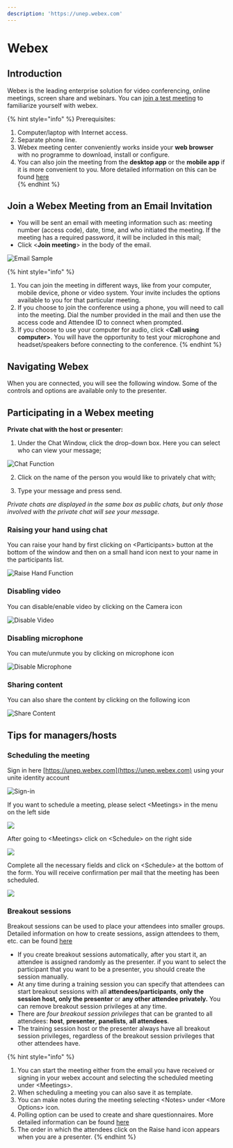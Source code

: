 ```yaml
---
description: 'https://unep.webex.com'
---
```


# Webex

## Introduction

Webex is the leading enterprise solution for video conferencing, online meetings, screen share and webinars. You can [join a test meeting](https://www.webex.com/test-meeting.html/) to familiarize yourself with webex. 

{% hint style="info" %}
Prerequisites:

1. Computer/laptop with Internet access.
2. Separate phone line.
3.  Webex meeting center conveniently works inside your **web browser** with no programme to download, install or configure.
4. You can also join the meeting from the **desktop app** or the **mobile app** if it is more convenient to you. More detailed information on this can be found [here](https://help.webex.com/en-us/ozygebb/Join-a-Cisco-Webex-Meeting)  
{% endhint %}

## Join a Webex Meeting from an Email Invitation 

* You will be sent an email with meeting information such as: meeting number \(access code\), date, time, and who initiated the meeting. If the meeting has a required password, it will be included in this mail;
* Click &lt;**Join meeting**&gt; in the body of the email.

![Email Sample](../.gitbook/assets/join-meeting-corrected.png)



{% hint style="info" %}
1. You can join the meeting in different ways, like from your computer, mobile device, phone or video system. Your invite includes the options available to you for that particular meeting.   
2. If you choose to join the conference using a phone, you will need to call into the meeting. Dial the number provided in the mail and then use the access code and Attendee ID to connect when prompted.
3. If you choose to use your computer for audio, click &lt;**Call using computer&gt;**. You will have the opportunity to test your microphone and headset/speakers before connecting to the conference.
{% endhint %}

## Navigating Webex

When you are connected, you will see the following window. Some of the controls and options are available only to the presenter. 

## Participating in a Webex meeting

**Private chat with the host or presenter:**

1. Under the Chat Window, click the drop-down box. Here you can select who can view your message;

![Chat Function](../.gitbook/assets/chat.png)



2. Click on the name of the person you would like to privately chat with;

3. Type your message and press send.

_Private chats are displayed in the same box as public chats, but only those involved with the private chat will see your message._ 

### Raising your hand using chat

You can raise your hand by first clicking on &lt;Participants&gt; button at the bottom of the window and then on a small hand icon next to your name in the participants list.  

![Raise Hand Function](../.gitbook/assets/participants.png)

### Disabling video

You can disable/enable video by clicking on the Camera icon

![Disable Video](../.gitbook/assets/videocamera.png)

### Disabling microphone

You can mute/unmute you by clicking on microphone icon

![Disable Microphone](../.gitbook/assets/microphone.png)

### Sharing content

You can also share the content by clicking on the following icon

![Share Content](../.gitbook/assets/content-sharing.png)

## Tips for managers/hosts

### Scheduling the meeting

Sign in here  [https://unep.webex.com](https://unep.webex.com) using your unite identity account

![Sign-in ](../.gitbook/assets/sign-in-hosts.png)

If you want to schedule a meeting, please select &lt;Meetings&gt; in the menu on the left side 

![](../.gitbook/assets/meeting.png)

After going to &lt;Meetings&gt; click on &lt;Schedule&gt; on the right side

![](../.gitbook/assets/scheduleameeting-last.png)

Complete all the necessary fields and click on &lt;Schedule&gt; at the bottom of the form. You will receive confirmation per mail that the meeting has been scheduled.

![](../.gitbook/assets/schdule-meeting-registration-form.png)

### Breakout sessions

Breakout sessions can be used to place your attendees into smaller groups. Detailed information on how to create sessions, assign attendees to them, etc. can be found [here](https://help.webex.com/en-us/8cckd2/Manage-Breakout-Sessions-in-Cisco-Webex-Training)

* If you create breakout sessions automatically, after you start it, an attendee is assigned randomly as the presenter. if you want to select the participant that you want to be a presenter, you should create the session manually.
* At any time during a training session you can specify that attendees can start breakout sessions with all **attendees/participants**, **only the session host, only the presenter** or **any other attendee privately.** You can remove breakout session privileges at any time.
* There are _four breakout session privileges_ that can be granted to all attendees: **host**, **presenter**, **panelists**, **all attendees**.
* The training session host or the presenter always have all breakout session privileges, regardless of the breakout session privileges that other attendees have. 



{% hint style="info" %}
1. You can start the meeting either from the email you have received or signing in your webex account and selecting the scheduled meeting under &lt;Meetings&gt;.
2. When scheduling a meeting you can also save it as template.
3. You can make notes during the meeting selecting &lt;Notes&gt; under &lt;More Options&gt; icon.
4. Polling option can be used to create and share questionnaires. More detailed information can be found [here ](https://help.webex.com/en-us/n0pdj9x/Start-a-Poll-in-Cisco-Webex-Meetings) 
5. The order in which the attendees click on the Raise hand icon appears when you are a presenter.
{% endhint %}

